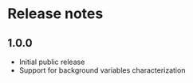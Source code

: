 # Release notes

## 1.0.0
- Initial public release
- Support for background variables characterization
